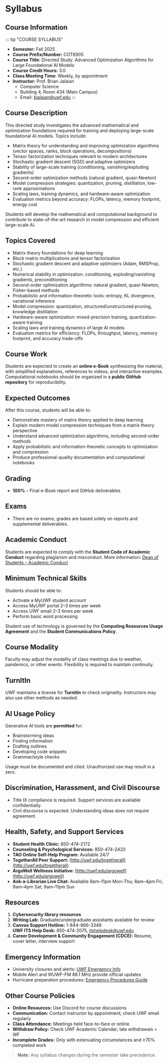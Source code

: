# Syllabus

## Course Information

::: tip "COURSE SYLLABUS"
- **Semester:** Fall 2025  
- **Course Prefix/Number:** COT6905  
- **Course Title:** Directed Study: Advanced Optimization Algorithms for Large Foundational AI Models  
- **Course Credit Hours:** 3.0  
- **Class Meeting Time:** Weekly, by appointment  
- **Instructor:** Prof. Brian Jalaian  
  - Computer Science  
  - Building 4, Room 434 (Main Campus)  
  - Email: bjalaian@uwf.edu
:::

## Course Description

This directed study investigates the advanced mathematical and optimization foundations required for training and deploying large-scale foundational AI models. Topics include:

- Matrix theory for understanding and improving optimization algorithms (vector spaces, ranks, block operations, decompositions)
- Tensor factorization techniques relevant to modern architectures
- Stochastic gradient descent (SGD) and adaptive optimizers
- Stability of large-scale training (conditioning, vanishing/exploding gradients)
- Second-order optimization methods (natural gradient, quasi-Newton)
- Model compression strategies: quantization, pruning, distillation, low-rank approximations
- Scaling laws, training dynamics, and hardware-aware optimization
- Evaluation metrics beyond accuracy: FLOPs, latency, memory footprint, energy cost

Students will develop the mathematical and computational background to contribute to state-of-the-art research in model compression and efficient large-scale AI.

## Topics Covered

- Matrix theory foundations for deep learning
- Block matrix multiplications and tensor factorization
- Stochastic gradient descent and adaptive optimizers (Adam, RMSProp, etc.)
- Numerical stability in optimization: conditioning, exploding/vanishing gradients, preconditioning
- Second-order optimization algorithms: natural gradient, quasi-Newton, Fisher-based methods
- Probabilistic and information-theoretic tools: entropy, KL divergence, variational inference
- Model compression: quantization, structured/unstructured pruning, knowledge distillation
- Hardware-aware optimization: mixed-precision training, quantization-aware training
- Scaling laws and training dynamics of large AI models
- Evaluation metrics for efficiency: FLOPs, throughput, latency, memory footprint, and accuracy trade-offs

## Course Work

Students are expected to create an **online e-Book** synthesizing the material, with simplified explanations, references to videos, and interactive examples. Computational notebooks should be organized in a **public GitHub repository** for reproducibility.

## Expected Outcomes

After this course, students will be able to:

- Demonstrate mastery of matrix theory applied to deep learning
- Explain modern model compression techniques from a matrix theory perspective
- Understand advanced optimization algorithms, including second-order methods
- Apply probabilistic and information-theoretic concepts to optimization and compression
- Produce professional-quality documentation and computational notebooks

## Grading

- **100%** – Final e-Book report and GitHub deliverables

## Exams

- There are no exams; grades are based solely on reports and supplemental deliverables.

## Academic Conduct

Students are expected to comply with the **Student Code of Academic Conduct** regarding plagiarism and misconduct. More information: [Dean of Students – Academic Conduct](https://uwf.edu/deanofstudents)

## Minimum Technical Skills

Students should be able to:

- Activate a MyUWF student account
- Access MyUWF portal 2–3 times per week
- Access UWF email 2–3 times per week
- Perform basic word processing

Student use of technology is governed by the **Computing Resources Usage Agreement** and the **Student Communications Policy**.

## Course Modality

Faculty may adjust the modality of class meetings due to weather, pandemics, or other events. Flexibility is required to maintain continuity.

## TurnItIn

UWF maintains a license for **Turnitin** to check originality. Instructors may also use other methods as needed.

## AI Usage Policy

Generative AI tools are **permitted** for:

- Brainstorming ideas
- Finding information
- Drafting outlines
- Developing code snippets
- Grammar/style checks

Usage must be documented and cited. Unauthorized use may result in a zero.

## Discrimination, Harassment, and Civil Discourse

- Title IX compliance is required. Support services are available confidentially.  
- Civil discourse is expected. Understanding ideas does not require agreement.  

## Health, Safety, and Support Services

- **Student Health Clinic:** 850-474-2172  
- **Counseling & Psychological Services:** 850-474-2420  
- **TAO Online Self-Help Program:** Available 24/7  
- **TogetherAll Peer Support:** [http://uwf.edu/togetherall](http://uwf.edu/togetherall)  
- **ArgoWell Wellness Initiative:** [http://uwf.edu/argowell](http://uwf.edu/argowell)  
- **Ask-a-Librarian Live Chat:** Available 8am–11pm Mon–Thu; 8am–4pm Fri; 9am–4pm Sat; 9am–11pm Sun  

## Resources

1. **Cybersecurity library resources**
2. **Writing Lab:** Graduate/undergraduate assistants available for review  
3. **Canvas Support Hotline:** 1-844-866-3349  
   **UWF ITS Help Desk:** 850-474-2075, itshelpdesk@uwf.edu  
4. **Career Development & Community Engagement (CDCE):** Resume, cover letter, interview support  

## Emergency Information

- University closures and alerts: [UWF Emergency Info](https://uwf.edu/emergency)  
- Mobile Alert and WUWF-FM 88.1 MHz provide official updates  
- Hurricane preparation procedures: [Emergency Procedures Guide](https://uwf.edu/emergency)

## Other Course Policies

- **Online Resources:** Use Discord for course discussions  
- **Communication:** Contact instructor by appointment; check UWF email regularly  
- **Class Attendance:** Meetings held face-to-face or online  
- **Withdraw Policy:** Check UWF Academic Calendar; late withdrawals = WF  
- **Incomplete Grades:** Only with extenuating circumstances and ≥70% completed work  

> **Note:** Any syllabus changes during the semester take precedence.
